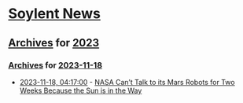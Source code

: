# [Soylent News](../../../README.md)

## [Archives](../../index.md) for [2023](../index.md)

### [Archives](../../index.md) for [2023-11-18](index.md)

* [2023-11-18, 04:17:00](https://soylentnews.org/article.pl?sid=23/11/17/0418241&from=rss) - [NASA Can’t Talk to its Mars Robots for Two Weeks Because the Sun is in the Way](https://soylentnews.org/article.pl?sid=23/11/17/0418241&from=rss)
